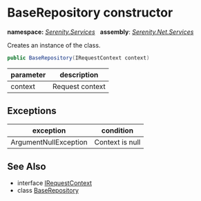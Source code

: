 # BaseRepository constructor
**namespace:** *[Serenity.Services](../../README.md#serenity.services-namespace)*   **assembly**: *[Serenity.Net.Services](../../README.md)*

Creates an instance of the class.

```csharp
public BaseRepository(IRequestContext context)
```

| parameter | description |
| --- | --- |
| context | Request context |

## Exceptions

| exception | condition |
| --- | --- |
| ArgumentNullException | Context is null |

## See Also

* interface [IRequestContext](../IRequestContext.md)
* class [BaseRepository](../BaseRepository.md)